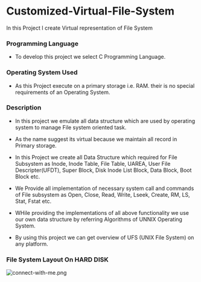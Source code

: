# Customized-Virtual-File-System
In this Project I create Virtual representation  of File System 

<h3 align="left">Programming Language</h3>

- To develop this project we select C Programming Language.
<h3 align="left">Operating System Used</h3> 

- As this Project execute on a primary storage i.e. RAM. their is no special requirements of an Operating System.
<h3 align="left">Description</h3> 

- In this project we emulate all data structure which are used by operating system to manage File system oriented task.

- As the name suggest its virtual because we maintain all record in Primary storage.

- In this Project we create all Data Structure which required for File Subsystem as Inode, Inode Table, File Table, UAREA, User File Descripter(UFDT), Super Block, Disk Inode List Block, Data Block, Boot Block etc.

- We Provide all implementation of necessary system call and commands of File subsystem as Open, Close, Read, Write, Lseek, Create, RM, LS, Stat, Fstat etc.

- WHile providing the implementations of all above functionality we use our own data structure by referring  Algorithms of UNNIX Operating System.

- By using this project we can get overview of UFS (UNIX File System) on any platform.

<h3 align="left">File System Layout On HARD DISK</h3>

![connect-with-me.png](./connect-with-me.png.png)


